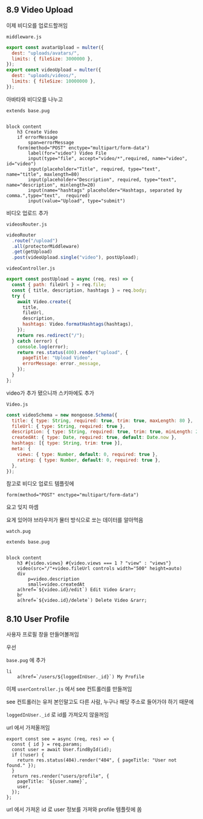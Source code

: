 ## 8.9 Video Upload

이제 비디오를 업로드할꺼임

`middleware.js`

```js
export const avatarUpload = multer({
  dest: "uploads/avatars/",
  limits: { fileSize: 3000000 },
});
export const videoUpload = multer({
  dest: "uploads/videos/",
  limits: { fileSize: 10000000 },
});
```

아바타와 비디오를 나누고

```pug
extends base.pug


block content
    h3 Create Video
    if errorMessage
        span=errorMessage
    form(method="POST" enctype="multipart/form-data")
        label(for="video") Video File
        input(type="file", accept="video/*",required, name="video", id="video")
        input(placeholder="Title", required, type="text", name="title", maxlength=80)
        input(placeholder="Description", required, type="text", name="description", minlength=20)
        input(name="hashtags" placeholder="Hashtags, separated by comma.",type="text",  required)
        input(value="Upload", type="submit")
```

비디오 업로드 추가

`videosRouter.js`

```js
videoRouter
  .route("/upload")
  .all(protectorMiddleware)
  .get(getUpload)
  .post(videoUpload.single("video"), postUpload);
```

`videoController.js`

```js
export const postUpload = async (req, res) => {
  const { path: fileUrl } = req.file;
  const { title, description, hashtags } = req.body;
  try {
    await Video.create({
      title,
      fileUrl,
      description,
      hashtags: Video.formatHashtags(hashtags),
    });
    return res.redirect("/");
  } catch (error) {
    console.log(error);
    return res.status(400).render("upload", {
      pageTitle: "Upload Video",
      errorMessage: error._message,
    });
  }
};
```

video가 추가 됐으니까 스키마에도 추가

`Video.js`

```js
const videoSchema = new mongoose.Schema({
  title: { type: String, required: true, trim: true, maxLength: 80 },
  fileUrl: { type: String, required: true },
  description: { type: String, required: true, trim: true, minLength: 20 },
  createdAt: { type: Date, required: true, default: Date.now },
  hashtags: [{ type: String, trim: true }],
  meta: {
    views: { type: Number, default: 0, required: true },
    rating: { type: Number, default: 0, required: true },
  },
});
```

참고로 비디오 업로드 템플릿에

`form(method="POST" enctype="multipart/form-data")`

요고 잊지 마셈

요게 있어야 브라우저가 뮬터 방식으로 쏘는 데이터를 알아먹음

`watch.pug`

```pug
extends base.pug


block content
    h3 #{video.views} #{video.views === 1 ? "view" : "views"}
    video(src="/"+video.fileUrl controls width="500" height=auto)
    div
        p=video.description
        small=video.createdAt
    a(href=`${video.id}/edit`) Edit Video &rarr;
    br
    a(href=`${video.id}/delete`) Delete Video &rarr;
```

## 8.10 User Profile

사용자 프로필 창을 만들어볼꺼임

우선

`base.pug` 에 추가

```pug
li
    a(href=`/users/${loggedInUser._id}`) My Profile
```

이제 `userController.js` 에서 see 컨트롤러를 만들꺼임

see 컨트롤러는 유저 본인말고도 다른 사람, 누구나 해당 주소로 들어가야 하기 때문에

`loggedInUser._id` 로 id를 가져오지 않을꺼임

url 에서 가져올꺼임

```JS
export const see = async (req, res) => {
  const { id } = req.params;
  const user = await User.findById(id);
  if (!user) {
    return res.status(404).render("404", { pageTitle: "User not found." });
  }
  return res.render("users/profile", {
    pageTitle: `${user.name}`,
    user,
  });
};

```

url 에서 가져온 id 로 user 정보를 가져와 profile 템플릿에 쏨
